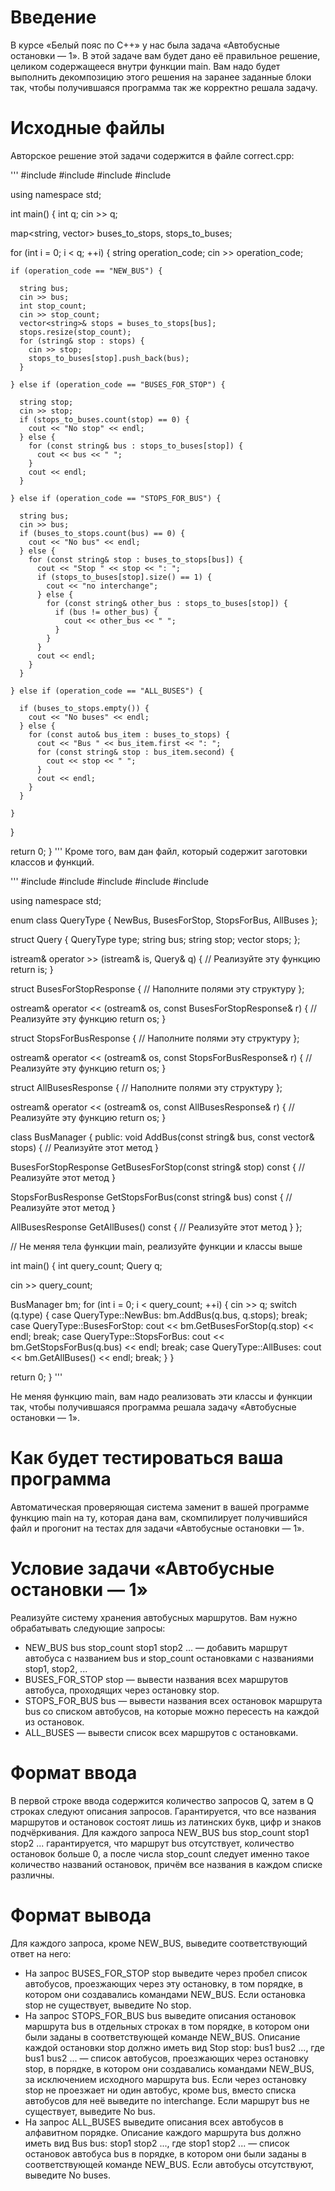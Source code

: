 # Введение
В курсе «Белый пояс по С++» у нас была задача «Автобусные остановки — 1». 
В этой задаче вам будет дано её правильное решение, целиком содержащееся внутри функции main. 
Вам надо будет выполнить декомпозицию этого решения на заранее заданные блоки так, чтобы получившаяся программа так же корректно решала задачу.

# Исходные файлы
Авторское решение этой задачи содержится в файле correct.cpp:

'''
#include <iostream>
#include <string>
#include <map>
#include <vector>

using namespace std;

int main() {
  int q;
  cin >> q;

  map<string, vector<string>> buses_to_stops, stops_to_buses;

  for (int i = 0; i < q; ++i) {
    string operation_code;
    cin >> operation_code;

    if (operation_code == "NEW_BUS") {

      string bus;
      cin >> bus;
      int stop_count;
      cin >> stop_count;
      vector<string>& stops = buses_to_stops[bus];
      stops.resize(stop_count);
      for (string& stop : stops) {
        cin >> stop;
        stops_to_buses[stop].push_back(bus);
      }

    } else if (operation_code == "BUSES_FOR_STOP") {

      string stop;
      cin >> stop;
      if (stops_to_buses.count(stop) == 0) {
        cout << "No stop" << endl;
      } else {
        for (const string& bus : stops_to_buses[stop]) {
          cout << bus << " ";
        }
        cout << endl;
      }

    } else if (operation_code == "STOPS_FOR_BUS") {

      string bus;
      cin >> bus;
      if (buses_to_stops.count(bus) == 0) {
        cout << "No bus" << endl;
      } else {
        for (const string& stop : buses_to_stops[bus]) {
          cout << "Stop " << stop << ": ";
          if (stops_to_buses[stop].size() == 1) {
            cout << "no interchange";
          } else {
            for (const string& other_bus : stops_to_buses[stop]) {
              if (bus != other_bus) {
                cout << other_bus << " ";
              }
            }
          }
          cout << endl;
        }
      }

    } else if (operation_code == "ALL_BUSES") {

      if (buses_to_stops.empty()) {
        cout << "No buses" << endl;
      } else {
        for (const auto& bus_item : buses_to_stops) {
          cout << "Bus " << bus_item.first << ": ";
          for (const string& stop : bus_item.second) {
            cout << stop << " ";
          }
          cout << endl;
        }
      }

    }
  }

  return 0;
}
'''
Кроме того, вам дан файл, который содержит заготовки классов и функций. 

'''
#include <string>
#include <iostream>
#include <cassert>
#include <vector>
#include <map>

using namespace std;

enum class QueryType {
  NewBus,
  BusesForStop,
  StopsForBus,
  AllBuses
};

struct Query {
  QueryType type;
  string bus;
  string stop;
  vector<string> stops;
};

istream& operator >> (istream& is, Query& q) {
  // Реализуйте эту функцию
  return is;
}

struct BusesForStopResponse {
  // Наполните полями эту структуру
};

ostream& operator << (ostream& os, const BusesForStopResponse& r) {
  // Реализуйте эту функцию
  return os;
}

struct StopsForBusResponse {
  // Наполните полями эту структуру
};

ostream& operator << (ostream& os, const StopsForBusResponse& r) {
  // Реализуйте эту функцию
  return os;
}

struct AllBusesResponse {
  // Наполните полями эту структуру
};

ostream& operator << (ostream& os, const AllBusesResponse& r) {
  // Реализуйте эту функцию
  return os;
}

class BusManager {
public:
  void AddBus(const string& bus, const vector<string>& stops) {
    // Реализуйте этот метод
  }

  BusesForStopResponse GetBusesForStop(const string& stop) const {
    // Реализуйте этот метод
  }

  StopsForBusResponse GetStopsForBus(const string& bus) const {
    // Реализуйте этот метод
  }

  AllBusesResponse GetAllBuses() const {
    // Реализуйте этот метод
  }
};

// Не меняя тела функции main, реализуйте функции и классы выше

int main() {
  int query_count;
  Query q;

  cin >> query_count;

  BusManager bm;
  for (int i = 0; i < query_count; ++i) {
    cin >> q;
    switch (q.type) {
    case QueryType::NewBus:
      bm.AddBus(q.bus, q.stops);
      break;
    case QueryType::BusesForStop:
      cout << bm.GetBusesForStop(q.stop) << endl;
      break;
    case QueryType::StopsForBus:
      cout << bm.GetStopsForBus(q.bus) << endl;
      break;
    case QueryType::AllBuses:
      cout << bm.GetAllBuses() << endl;
      break;
    }
  }

  return 0;
}
'''

Не меняя функцию main, вам надо реализовать эти классы и функции так, чтобы получившаяся программа решала задачу «Автобусные остановки — 1».

# Как будет тестироваться ваша программа
Автоматическая проверяющая система заменит в вашей программе функцию main на ту, 
которая дана вам, скомпилирует получившийся файл и прогонит на тестах для задачи «Автобусные остановки — 1».

# Условие задачи «Автобусные остановки — 1»
Реализуйте систему хранения автобусных маршрутов. Вам нужно обрабатывать следующие запросы:

+ NEW_BUS bus stop_count stop1 stop2 ... — добавить маршрут автобуса с названием bus и stop_count остановками с названиями stop1, stop2, ...
+ BUSES_FOR_STOP stop — вывести названия всех маршрутов автобуса, проходящих через остановку stop.
+ STOPS_FOR_BUS bus — вывести названия всех остановок маршрута bus со списком автобусов, на которые можно пересесть на каждой из остановок.
+ ALL_BUSES — вывести список всех маршрутов с остановками.

# Формат ввода
В первой строке ввода содержится количество запросов Q, затем в Q строках следуют описания запросов.
Гарантируется, что все названия маршрутов и остановок состоят лишь из латинских букв, цифр и знаков подчёркивания.
Для каждого запроса NEW_BUS bus stop_count stop1 stop2 ... гарантируется, что маршрут bus отсутствует, 
количество остановок больше 0, а после числа stop_count следует именно такое количество названий остановок, причём все названия в каждом списке различны.

# Формат вывода
Для каждого запроса, кроме NEW_BUS, выведите соответствующий ответ на него:

+ На запрос BUSES_FOR_STOP stop выведите через пробел список автобусов, проезжающих через эту остановку, 
в том порядке, в котором они создавались командами NEW_BUS. Если остановка stop не существует, выведите No stop.
+ На запрос STOPS_FOR_BUS bus выведите описания остановок маршрута bus в отдельных строках в том порядке, 
в котором они были заданы в соответствующей команде NEW_BUS. Описание каждой остановки stop должно иметь вид Stop stop: bus1 bus2 ..., где bus1 bus2 ... — 
список автобусов, проезжающих через остановку stop, в порядке, в котором они создавались командами NEW_BUS, за исключением исходного маршрута bus. 
Если через остановку stop не проезжает ни один автобус, кроме bus, вместо списка автобусов для неё выведите no interchange. Если маршрут bus не существует, выведите No bus.
+ На запрос ALL_BUSES выведите описания всех автобусов в алфавитном порядке. Описание каждого маршрута bus должно иметь вид 
Bus bus: stop1 stop2 ..., где stop1 stop2 ... — список остановок автобуса bus в порядке, в котором они были заданы в соответствующей команде NEW_BUS. 
Если автобусы отсутствуют, выведите No buses.
